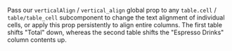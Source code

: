 Pass our `verticalAlign` / `vertical_align` global prop to any `table.cell` / `table/table_cell` subcomponent to change the text alignment of individual cells, or apply this prop persistently to align entire columns.
The first table shifts "Total" down, whereas the second table shifts the "Espresso Drinks" column contents up.
